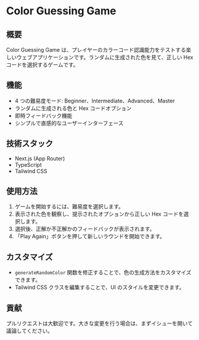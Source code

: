 # Color Guessing Game

## 概要

Color Guessing Game は、プレイヤーのカラーコード認識能力をテストする楽しいウェブアプリケーションです。ランダムに生成された色を見て、正しい Hex コードを選択するゲームです。

## 機能

- 4 つの難易度モード: Beginner、Intermediate、Advanced、Master
- ランダムに生成される色と Hex コードオプション
- 即時フィードバック機能
- シンプルで直感的なユーザーインターフェース

## 技術スタック

- Next.js (App Router)
- TypeScript
- Tailwind CSS

## 使用方法

1. ゲームを開始するには、難易度を選択します。
2. 表示された色を観察し、提示されたオプションから正しい Hex コードを選択します。
3. 選択後、正解か不正解かのフィードバックが表示されます。
4. 「Play Again」ボタンを押して新しいラウンドを開始できます。

## カスタマイズ

- `generateRandomColor` 関数を修正することで、色の生成方法をカスタマイズできます。
- Tailwind CSS クラスを編集することで、UI のスタイルを変更できます。

## 貢献

プルリクエストは大歓迎です。大きな変更を行う場合は、まずイシューを開いて議論してください。
